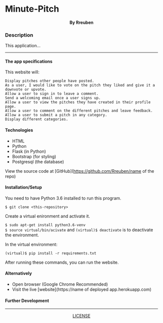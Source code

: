 # Minute-Pitch

<p align = "center">
    <b>By Rreuben</b>  
</p>

### Description
This application...

***
#### The app specifications 
This website will:

    Display pitches other people have posted.
    As a user, I would like to vote on the pitch they liked and give it a downvote or upvote.
    Allow a user to sign in to leave a comment.
    Send a welcoming email once a user signs up.
    Allow a user to view the pitches they have created in their profile page.
    Allow a user to comment on the different pitches and leave feedback.
    Allow a user to submit a pitch in any category.
    Display different categories.

#### Technologies
* HTML
* Python
* Flask (in Python)
* Bootstrap (for styling)
* Postgresql (the database)

View the source code at [GitHub](https://github.com/Rreuben/name of the repo)

#### Installation/Setup
You need to have Python 3.6 installed to run this program.

`$ git clone <this-repository>`<br />

Create a virtual enironment and activate it.

`$ sudo apt-get install python3.6-venv`<br />
`$ source virtual/bin/acivate` and `(virtual)$ deactivate` is to deactivate the environment.

In the virtual environment:

`(virtual)$ pip install -r requirements.txt`<br />

After running these commands, you can run the website.

#### Alternatively
* Open browser (Google Chrome Recommended)
* Visit the live [website](https://name of deployed app.herokuapp.com)

#### Further Development

***

<p align = "center">
    <a href = "https://github.com/Rreuben/path_to_your_licence_file">LICENSE</a>
</p>